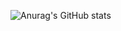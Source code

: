 ![Anurag's GitHub stats](https://github-readme-stats.vercel.app/api?username=avishaiDV&show_icons=true&theme=vue-dark)
